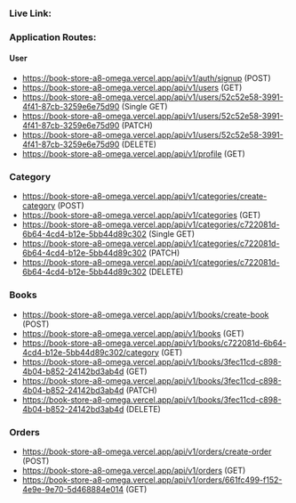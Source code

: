 ### Live Link:  

### Application Routes:

#### User

- https://book-store-a8-omega.vercel.app/api/v1/auth/signup (POST)
- https://book-store-a8-omega.vercel.app/api/v1/users (GET)
- https://book-store-a8-omega.vercel.app/api/v1/users/52c52e58-3991-4f41-87cb-3259e6e75d90 (Single GET)
- https://book-store-a8-omega.vercel.app/api/v1/users/52c52e58-3991-4f41-87cb-3259e6e75d90 (PATCH)
- https://book-store-a8-omega.vercel.app/api/v1/users/52c52e58-3991-4f41-87cb-3259e6e75d90 (DELETE)
- https://book-store-a8-omega.vercel.app/api/v1/profile (GET)

### Category

- https://book-store-a8-omega.vercel.app/api/v1/categories/create-category (POST)
- https://book-store-a8-omega.vercel.app/api/v1/categories (GET)
- https://book-store-a8-omega.vercel.app/api/v1/categories/c722081d-6b64-4cd4-b12e-5bb44d89c302 (Single GET)
- https://book-store-a8-omega.vercel.app/api/v1/categories/c722081d-6b64-4cd4-b12e-5bb44d89c302 (PATCH)
- https://book-store-a8-omega.vercel.app/api/v1/categories/c722081d-6b64-4cd4-b12e-5bb44d89c302 (DELETE)

### Books

- https://book-store-a8-omega.vercel.app/api/v1/books/create-book (POST)
- https://book-store-a8-omega.vercel.app/api/v1/books (GET)
- https://book-store-a8-omega.vercel.app/api/v1/books/c722081d-6b64-4cd4-b12e-5bb44d89c302/category (GET)
- https://book-store-a8-omega.vercel.app/api/v1/books/3fec11cd-c898-4b04-b852-24142bd3ab4d (GET)
- https://book-store-a8-omega.vercel.app/api/v1/books/3fec11cd-c898-4b04-b852-24142bd3ab4d (PATCH)
- https://book-store-a8-omega.vercel.app/api/v1/books/3fec11cd-c898-4b04-b852-24142bd3ab4d (DELETE)

### Orders

- https://book-store-a8-omega.vercel.app/api/v1/orders/create-order (POST)
- https://book-store-a8-omega.vercel.app/api/v1/orders (GET)
- https://book-store-a8-omega.vercel.app/api/v1/orders/661fc499-f152-4e9e-9e70-5d468884e014 (GET)

